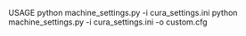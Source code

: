 USAGE
python machine_settings.py -i cura_settings.ini
python machine_settings.py -i cura_settings.ini -o custom.cfg